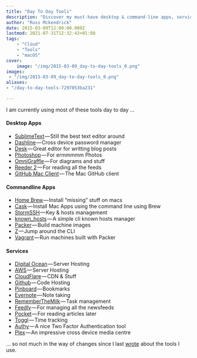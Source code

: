```yaml
---
title: "Day To Day Tools"
description: "Discover my must-have desktop & command-line apps, services, and utilities I use daily on my macOS machine."
author: "Russ Mckendrick"
date: 2015-03-09T12:00:00.000Z
lastmod: 2021-07-31T12:32:43+01:00
tags:
    - "Cloud"
    - "Tools"
    - "macOS"
cover:
    image: "/img/2015-03-09_day-to-day-tools_0.png" 
images:
 - "/img/2015-03-09_day-to-day-tools_0.png"
aliases:
- "/day-to-day-tools-7297053ba231"

---
```


I am currently using most of these tools day to day …

#### Desktop Apps

- [SublimeText](http://www.sublimetext.com) — Still the best text editor around
- [Dashline](https://www.dashlane.com/) — Cross device password manager
- [Desk](http://desk.pm) — Great editor for writting blog posts
- [Photoshop](http://www.photoshop.com/products/photoshop) — For ermmmmm Photos
- [OmniGraffle](https://www.omnigroup.com/omnigraffle) — For diagrams and stuff
- [Reeder 2](http://reederapp.com/mac/) — For reading all the feeds
- [GitHub Mac Client](http://mac.github.com) — The Mac GitHub client

#### Commandline Apps

- [Home Brew](http://brew.sh) — Install “missing” stuff on macs
- [Cask](http://caskroom.io/) — Install Mac Apps using the command line using Brew
- [StormSSH](https://github.com/emre/storm) — Key & hosts management
- [known_hosts](https://github.com/markmcconachie/known_hosts) — A simple cli known hosts manager
- [Packer](http://www.packer.io) — Build machine images
- [Z](https://github.com/rupa/z) — Jump around the CLI
- [Vagrant](https://www.vagrantup.com) — Run machines built with Packer

#### Services

- [Digital Ocean](https://www.digitalocean.com/?refcode=52ec4dc3647e) — Server Hosting
- [AWS](http://aws.amazon.com) — Server Hosting
- [CloudFlare](https://www.cloudflare.com) — CDN & Stuff
- [Github](https://github.com/russmckendrick) — Code Hosting
- [Pinboard](https://pinboard.in/) — Bookmarks
- [Evernote](https://www.evernote.com/) — Note taking
- [RememberTheMilk](https://www.rememberthemilk.com/) — Task management
- [Feedly](http://feedly.com/) — For managing all the newsfeeds
- [Pocket](http://getpocket.com/) — For reading articles later
- [Toggl](https://www.toggl.com/) — Time tracking
- [Authy](https://www.authy.com/) — A nice Two Factor Authentication tool
- [Plex](http://plex.tv/) — An impressive cross device media centre

… so not much in the way of changes since I last [wrote](/2014/07/27/whats-in-the-toolbox/ "What’s in the toolbox?") about the tools I use.
